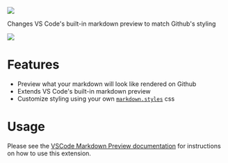 [![](https://vsmarketplacebadge.apphb.com/version/bierner.markdown-preview-github-styles.svg)](https://marketplace.visualstudio.com/items?itemName=bierner.markdown-preview-github-styles)

Changes VS Code's built-in markdown preview to match Github's styling

![](https://github.com/mjbvz/vscode-github-markdown-preview-style/raw/master/docs/example.png)

# Features 
- Preview what your markdown will look like rendered on Github 
- Extends VS Code's built-in markdown preview
- Customize styling using your own [`markdown.styles`](https://code.visualstudio.com/Docs/languages/markdown#_using-your-own-css) css

# Usage

Please see the [VSCode Markdown Preview documentation](https://code.visualstudio.com/Docs/languages/markdown#_markdown-preview)
for instructions on how to use this extension.
